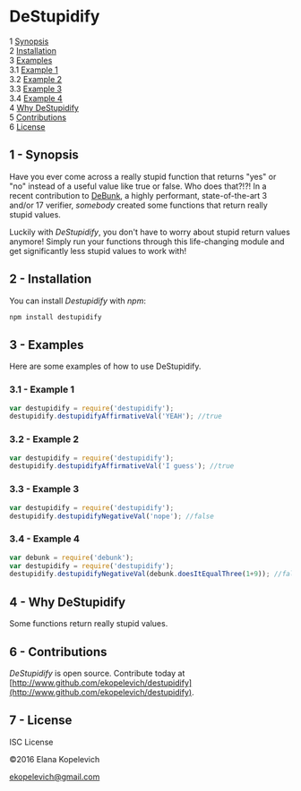 # DeStupidify

1  [Synopsis](#synopsis)  
2  [Installation](#installation)  
3  [Examples](#examples)  
3.1  [Example 1](#example1)  
3.2  [Example 2](#example2)  
3.3  [Example 3](#example3)  
3.4  [Example 4](#example4)   
4  [Why DeStupidify](#whydestupidify)  
5  [Contributions](#contributions)  
6  [License](#license)  

<a name="synopsis"></a>

## 1 - Synopsis
Have you ever come across a really stupid function that returns "yes" or "no" instead of a useful value like true or false. Who does that?!?! In a recent contribution to [DeBunk](https://www.npmjs.com/package/debunk), a highly performant, state-of-the-art 3 and/or 17 verifier, _somebody_ created some functions that return really stupid values.

Luckily with _DeStupidify_, you don't have to worry about stupid return values anymore! Simply run your functions through this life-changing module and get significantly less stupid values to work with!

<a name="installation"></a>

## 2 - Installation

You can install _Destupidify_ with *npm*:

```bash
npm install destupidify
```

<a name="examples"></a>

## 3 - Examples

Here are some examples of how to use DeStupidify.

<a name="example1"></a>

### 3.1 - Example 1

```js
var destupidify = require('destupidify');
destupidify.destupidifyAffirmativeVal('YEAH'); //true
```

<a name="example2"></a>

### 3.2 - Example 2

```js
var destupidify = require('destupidify');
destupidify.destupidifyAffirmativeVal('I guess'); //true
```

<a name="example3"></a>

### 3.3 - Example 3

```js
var destupidify = require('destupidify');
destupidify.destupidifyNegativeVal('nope'); //false
```

<a name="example4"></a>

### 3.4 - Example 4

```js
var debunk = require('debunk');
var destupidify = require('destupidify');
destupidify.destupidifyNegativeVal(debunk.doesItEqualThree(1+9)); //false
```

## 4 - Why DeStupidify

Some functions return really stupid values.

<a name="contributions"></a>

## 6 - Contributions
_DeStupidify_ is open source. Contribute today at [http://www.github.com/ekopelevich/destupidify](http://www.github.com/ekopelevich/destupidify).

<a name="license"></a>

## 7 - License

ISC License

&copy;2016 Elana Kopelevich

<ekopelevich@gmail.com>
